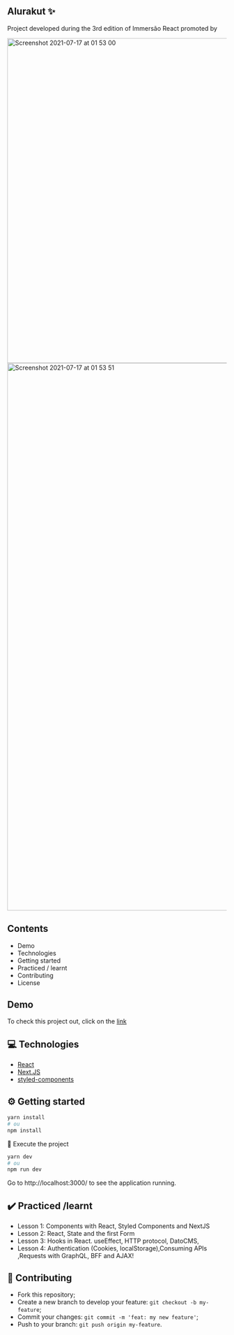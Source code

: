## Alurakut ✨

Project developed during the 3rd edition of Immersão React promoted by

<img width="744" alt="Screenshot 2021-07-17 at 01 53 00" src="https://user-images.githubusercontent.com/81806904/126020584-772c2371-8fc3-4741-80fc-18a0c6647968.png">
<img width="1254" alt="Screenshot 2021-07-17 at 01 53 51" src="https://user-images.githubusercontent.com/81806904/126020617-dd6ad491-760e-4c10-b900-2cd9d6d7c601.png">


## Contents

-  Demo
- Technologies
- Getting started
- Practiced / learnt
- Contributing
- License

## Demo
To check this project out, click on the [link](https://alurakut-immersion-react.vercel.app)



## 💻 Technologies

- [React](https://reactjs.org)
- [Next.JS](https://nextjs.org/)
- [styled-components](https://styled-components.com/)

## ⚙️ Getting started

```bash
yarn install
# ou
npm install
```
 🏃 Execute the project

```bash
yarn dev
# ou
npm run dev
```

Go to http://localhost:3000/ to see the application running.


## ✔️ Practiced /learnt
  - Lesson 1: Components with React, Styled Components and NextJS
  - Lesson 2: React, State and the first Form
  - Lesson 3: Hooks in React. useEffect, HTTP protocol, DatoCMS, 
  - Lesson 4: Authentication (Cookies, localStorage),Consuming APIs ,Requests with GraphQL, BFF and AJAX!

## 🎲 Contributing

- Fork this repository;
- Create a new branch to develop your feature: `git checkout -b my-feature`;
- Commit your changes: `git commit -m 'feat: my new feature'`;
- Push to your branch: `git push origin my-feature`.

